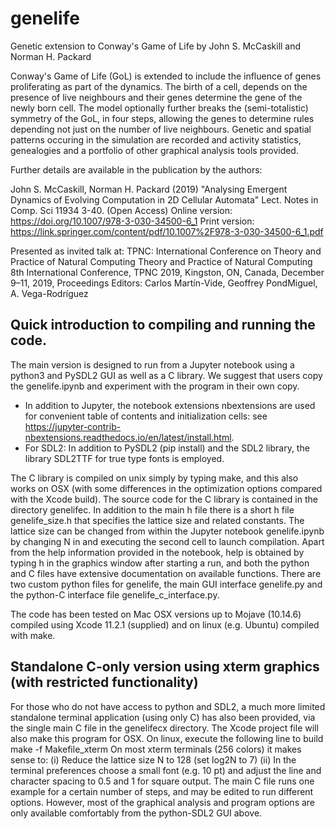 
<script type="text/javascript" src="https://cdn.mathjax.org/mathjax/latest/MathJax.js?config=TeX-AMS_HTML"></script>

# genelife

Genetic extension to Conway's Game of Life
by John S. McCaskill and Norman H. Packard

Conway's Game of Life (GoL) is extended to include the influence of genes
proliferating as part of the dynamics. The birth of a cell, depends
on the presence of live neighbours and their genes determine the gene
of the newly born cell. The model optionally further breaks the
(semi-totalistic) symmetry of the GoL, in four steps, allowing the genes
to determine rules depending not just on the number of live neighbours.
Genetic and spatial patterns occuring in the simulation are recorded and
activity statistics, genealogies and a portfolio of other graphical
analysis tools provided. 

Further details are available in the publication by the authors:

John S. McCaskill, Norman H. Packard (2019) "Analysing Emergent Dynamics of Evolving Computation in 2D Cellular Automata"
Lect. Notes in Comp. Sci 11934 3-40. (Open Access)
Online version:  https://doi.org/10.1007/978-3-030-34500-6_1
Print version:   https://link.springer.com/content/pdf/10.1007%2F978-3-030-34500-6_1.pdf

Presented as invited talk at:
TPNC: International Conference on Theory and Practice of Natural Computing
Theory and Practice of Natural Computing
8th International Conference, TPNC 2019, Kingston, ON, Canada, December 9–11, 2019, Proceedings
Editors:  Carlos Martín-Vide, Geoffrey PondMiguel, A. Vega-Rodríguez

## Quick introduction to compiling and running the code.
The main version is designed to run from a Jupyter notebook using a python3 and PySDL2 GUI as well as a C library.
We suggest that users copy the genelife.ipynb and experiment with the program in their own copy.
-	In addition to Jupyter, the notebook extensions nbextensions are used for convenient table of contents and initialization cells:
	see https://jupyter-contrib-nbextensions.readthedocs.io/en/latest/install.html.
-   For SDL2: In addition to PySDL2 (pip install) and the SDL2 library, the library SDL2TTF for true type fonts is employed.


The C library is compiled on unix simply by typing make, and this also works on OSX (with some differences in the optimization
options compared with the Xcode build). The source code for the C library is contained in the directory genelifec.
In addition to the main h file there is a short h file genelife_size.h that specifies the lattice size and related constants.
The lattice size can be changed from within the Jupyter notebook genelife.ipynb by changing N in and executing the second cell to launch compilation.
Apart from the help information provided in the notebook, help is obtained by typing h in the graphics window after starting a run,
and both the python and C files have extensive documentation on available functions. There are two custom python files for genelife, the main GUI interface genelife.py and the python-C interface file genelife_c_interface.py.

The code has been tested on Mac OSX versions up to Mojave (10.14.6) compiled using Xcode 11.2.1 (supplied)
and on linux (e.g. Ubuntu) compiled with make.

## Standalone C-only version using xterm graphics (with restricted functionality)
For those who do not have access to python and SDL2, a much more limited standalone terminal application (using only C) has also
been provided, via the single main C file in the genelifecx directory. The Xcode project file will also make this program for OSX. 
On linux, execute the following line to build
	make -f Makefile_xterm
On most xterm terminals (256 colors) it makes sense to:
(i)  Reduce the lattice size N to 128 (set log2N to 7)
(ii) In the terminal preferences choose a small font (e.g. 10 pt) 
     and adjust the line and character spacing to 0.5 and 1 for square output.
The main C file runs one example for a certain number of steps, and may be edited to run different options.
However, most of the graphical analysis and program options are only available comfortably from the python-SDL2 GUI above.

